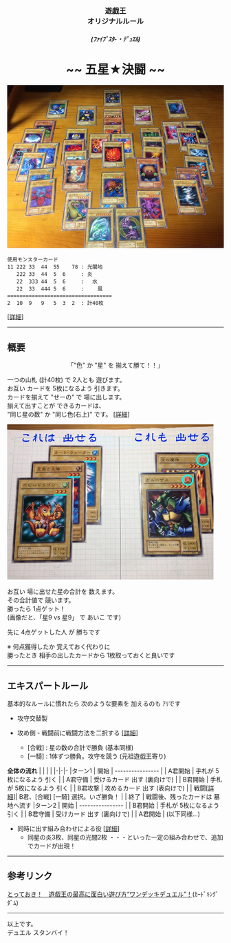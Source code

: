<h3 align="center" >
  遊戯王<br>
  オリジナルルール
</h3>
<h5 align="center">
  (ﾌｧｲﾌﾞｽﾀ-・ﾃﾞｭｴﾙ)
</h5>
<h1 align="center">
 ~~ 五星★決闘 ~~
</h1>
<!-- === -->
<p align="center">
  <img src="0_全体.jpg">
</p>

```
使用モンスターカード 
11 222 33  44  55    78 : 光闇地
   222 33  44  5  6     : 炎　　
   22  333 44  5  6     : 　水　
   22  33  444 5  6     : 　　風
==================================
2  10  9   9   5  3  2  : 計40枚
```
[[詳細](!0_使用モンスターカード.md)]
___

概要
---

<p align="center">
  「"色" か "星" を 揃えて勝て！！」
</p>

一つの山札 (計40枚) で 2人とも 遊びます。   
お互い カードを 5枚になるよう 引きます。  
カードを揃えて "せーの" で 場に出します。  
揃えて出すことが できるカードは、  
"同じ星の数" か "同じ色(右上)" です。 [[詳細](!1_出せる・出せない_詳細.md)]

![](1_A_基本1.jpg)  
  
お互い 場に出せた星の合計を 数えます。  
その合計値で 競います。  
勝ったら 1点ゲット！  
(画像だと、「星9 vs 星9」 で あいこ です)  
  
先に 4点ゲットした人 が 勝ちです  
  
※ 何点獲得したか 覚えておく代わりに  
勝ったとき 相手の出したカードから 1枚取っておくと良いです  
  
---
エキスパートルール
---
基本的なルールに慣れたら 次のような要素を 加えるのも ｱﾘです

+ 攻守交替製

+ 攻め側 - 戦闘前に戦闘方法を二択する [[詳細](!2_戦闘について.md)]
  - [合戦] : 星の数の合計で勝負 (基本同様)
  - [一騎] : 1体ずつ勝負。攻守を競う (元祖遊戯王寄り)

**全体の流れ** 
| | | | 
|-|-|-
|ターン1 | 開始    | ----------------
|        | A君開始 | 手札が 5枚になるよう 引く
|        | A君守備 | 受けるカード 出す (裏向けで)
|        | B君開始 | 手札が 5枚になるよう 引く
|        | B君攻撃 | 攻めるカード 出す (表向けで)
|        | 戦闘[[詳細](!2_戦闘について.md)]| B君、[合戦] [一騎] 選択。いざ勝負！
|        | 終了    | 戦闘後、残ったカードは 墓地へ流す
|ターン2 | 開始    | ----------------
|        | B君開始 | 手札が 5枚になるよう 引く
|        | B君守備 | 受けカード 出す (裏向けで)
|        | A君開始 | (以下同様...)


+ 同時に出す組み合わせによる役 [[詳細](!3_役について.md)]
  - 同星の炎3枚、同星の光闇2枚
    ・・・といった一定の組み合わせで、追加でカードが出現！
    


---
参考リンク
---

[とっておき！　遊戯王の最高に面白い遊び方“ワンデッキデュエル”！](http://cardkingdom.jp/yuugi/ex01.html)(ｶｰﾄﾞｷﾝｸﾞﾀﾞﾑ)

---
以上です。  
デュエル スタンバイ！